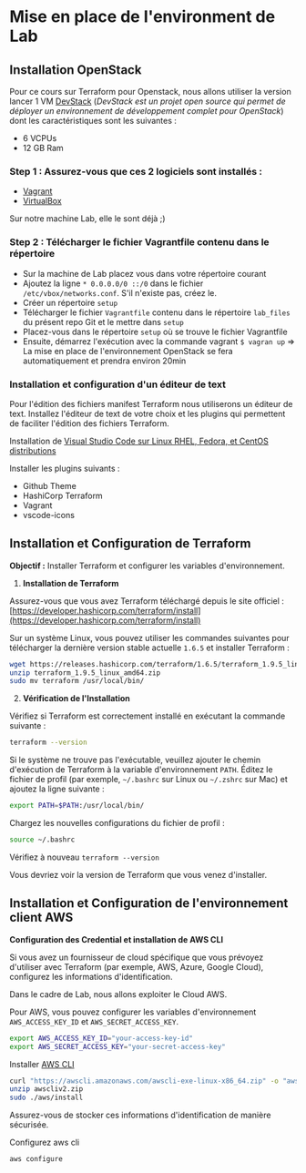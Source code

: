 # Mise en place de l'environment de Lab

## Installation OpenStack

Pour ce cours sur Terraform pour Openstack, nous allons utiliser la version lancer 1 VM [DevStack](https://docs.openstack.org/devstack/latest/) (_DevStack est un projet open source qui permet de déployer un environnement de développement complet pour OpenStack_) dont les caractéristiques sont les suivantes :
* 6 VCPUs
* 12 GB Ram

### Step 1 : Assurez-vous que ces 2 logiciels sont installés :

* [Vagrant](https://www.vagrantup.com/downloads)
* [VirtualBox](https://www.virtualbox.org/wiki/Downloads)

Sur notre machine Lab, elle le sont déjà ;)

### Step 2 : Télécharger le fichier Vagrantfile contenu dans le répertoire 

* Sur la machine de Lab placez vous dans votre répertoire courant
* Ajoutez la ligne `* 0.0.0.0/0 ::/0` dans le fichier `/etc/vbox/networks.conf`. S'il n'existe pas, créez le.
* Créer un répertoire `setup`
* Télécharger le fichier `Vagrantfile` contenu dans le répertoire `lab_files` du présent repo Git et le mettre dans `setup`
* Placez-vous dans le répertoire `setup` où se trouve le fichier Vagrantfile
* Ensuite, démarrez l'exécution avec la commande vagrant `$ vagran up` => La mise en place de l'environnement OpenStack se fera automatiquement et prendra environ 20min

### Installation et configuration d'un éditeur de text
   
Pour l'édition des fichiers manifest Terraform nous utiliserons un éditeur de text. Installez l'éditeur de text de votre choix et les plugins qui permettent de faciliter l'édition des fichiers Terraform.

Installation de [Visual Studio Code sur Linux RHEL, Fedora, et CentOS distributions](https://code.visualstudio.com/docs/setup/linux#_rhel-fedora-and-centos-based-distributions)

Installer les plugins suivants :
* Github Theme
* HashiCorp Terraform
* Vagrant
* vscode-icons


## Installation et Configuration de Terraform

**Objectif :** Installer Terraform et configurer les variables d'environnement.

1. **Installation de Terraform**

Assurez-vous que vous avez Terraform téléchargé depuis le site officiel : [https://developer.hashicorp.com/terraform/install](https://developer.hashicorp.com/terraform/install)

Sur un système Linux, vous pouvez utiliser les commandes suivantes pour télécharger la dernière version stable actuelle `1.6.5` et installer Terraform :

```bash
wget https://releases.hashicorp.com/terraform/1.6.5/terraform_1.9.5_linux_amd64.zip
unzip terraform_1.9.5_linux_amd64.zip
sudo mv terraform /usr/local/bin/
```

2. **Vérification de l'Installation**

Vérifiez si Terraform est correctement installé en exécutant la commande suivante :

```bash
terraform --version
```

Si le système ne trouve pas l'exécutable, veuillez ajouter le chemin d'exécution de Terraform à la variable d'environnement `PATH`. Éditez le fichier de profil (par exemple, `~/.bashrc` sur Linux ou `~/.zshrc` sur Mac) et ajoutez la ligne suivante :

```bash
export PATH=$PATH:/usr/local/bin/
```

Chargez les nouvelles configurations du fichier de profil :

```bash
source ~/.bashrc
```

Vérifiez à nouveau `terraform --version`

Vous devriez voir la version de Terraform que vous venez d'installer.


## Installation et Configuration de l'environnement client AWS

**Configuration des Credential et installation de AWS CLI**

Si vous avez un fournisseur de cloud spécifique que vous prévoyez d'utiliser avec Terraform (par exemple, AWS, Azure, Google Cloud), configurez les informations d'identification.

Dans le cadre de Lab, nous allons exploiter le Cloud AWS.

Pour AWS, vous pouvez configurer les variables d'environnement `AWS_ACCESS_KEY_ID` et `AWS_SECRET_ACCESS_KEY`.

```bash
export AWS_ACCESS_KEY_ID="your-access-key-id"
export AWS_SECRET_ACCESS_KEY="your-secret-access-key"
```

Installer [AWS CLI](https://docs.aws.amazon.com/cli/latest/userguide/getting-started-install.html#getting-started-install-instructions)

```bash 
curl "https://awscli.amazonaws.com/awscli-exe-linux-x86_64.zip" -o "awscliv2.zip"
unzip awscliv2.zip
sudo ./aws/install
```

Assurez-vous de stocker ces informations d'identification de manière sécurisée.

Configurez aws cli

```bash
aws configure
```
